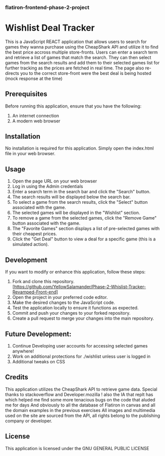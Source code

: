 ### flatiron-frontend-phase-2-project
# Wishlist Deal Tracker
This is a JavaScript REACT application that allows users to search for games they wanna purchase using the CheapShark API and utilize it to find the best price accross multiple store-fronts. Users can enter a search term and retrieve a list of games that match the search. They can then select games from the search results and add them to their selected games list for further tracking as the prices are fetched in real time. The page also re-directs you to the correct store-front were the best deal is being hosted (mock response at the time)

## Prerequisites
Before running this application, ensure that you have the following:

1. An internet connection
2. A modern web browser

## Installation
No installation is required for this application. Simply open the index.html file in your web browser.

## Usage
1. Open the page URL on your web browser
2. Log in using the Admin credentials
3. Enter a search term in the search bar and click the "Search" button.
4. The search results will be displayed below the search bar.
5. To select a game from the search results, click the "Select" button associated with the game.
6. The selected games will be displayed in the "Wishlist" section.
6. To remove a game from the selected games, click the "Remove Game" button associated with the game.
7. The "Favorite Games" section displays a list of pre-selected games with their cheapest prices.
8. Click the "Get Deal" button to view a deal for a specific game (this is a simulated action).

## Development
If you want to modify or enhance this application, follow these steps:

1. Fork and clone this repository. [https://github.com/YellowSalamander/Phase-2-Whislist-Tracker-Revamped-Front-end]
2. Open the project in your preferred code editor.
3. Make the desired changes to the JavaScript code.
4. Test the application locally to ensure it functions as expected.
5. Commit and push your changes to your forked repository.
6. Create a pull request to merge your changes into the main repository.

## Future Development:
1. Continue Developing user accounts for accessing selected games anywhere!
2. Work on additional protections for ./wishlist unless user is logged in
3. Additional tweaks on CSS

## Credits
This application utilizes the CheapShark API to retrieve game data.
Special thanks to stackoverflow and Developer.mozilla !
also the IA that replt has which helped me find some more tenacious bugs on the code that aluded me for days
And obviously to all the database of Flatiron in canvas and all the domain examples in the previous exercises
All images and multimedia used on the site are sourced from the API, all rights belong to the publishing company or developer.


## License
This application is licensed under the GNU GENERAL PUBLIC LICENSE